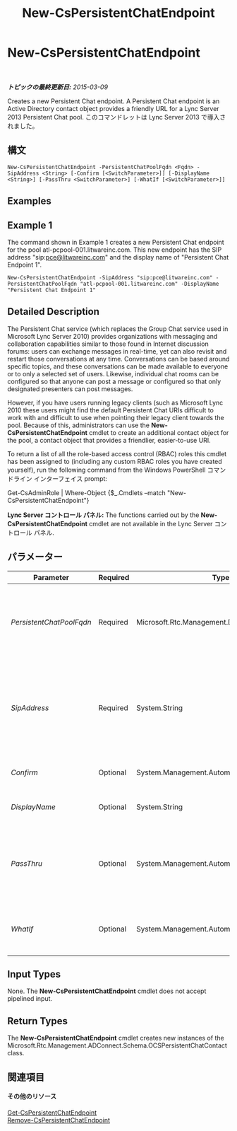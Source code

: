 ﻿---
title: New-CsPersistentChatEndpoint
TOCTitle: New-CsPersistentChatEndpoint
ms:assetid: 3a3a7acc-3239-4140-8005-ef72ab2f61e1
ms:mtpsurl: https://technet.microsoft.com/ja-jp/library/JJ204811(v=OCS.15)
ms:contentKeyID: 48271809
ms.date: 05/19/2016
mtps_version: v=OCS.15
ms.translationtype: HT
---

# New-CsPersistentChatEndpoint

 

_**トピックの最終更新日:** 2015-03-09_

Creates a new Persistent Chat endpoint. A Persistent Chat endpoint is an Active Directory contact object provides a friendly URL for a Lync Server 2013 Persistent Chat pool. このコマンドレットは Lync Server 2013 で導入されました。

## 構文

    New-CsPersistentChatEndpoint -PersistentChatPoolFqdn <Fqdn> -SipAddress <String> [-Confirm [<SwitchParameter>]] [-DisplayName <String>] [-PassThru <SwitchParameter>] [-WhatIf [<SwitchParameter>]]

## Examples

## Example 1

The command shown in Example 1 creates a new Persistent Chat endpoint for the pool atl-pcpool-001.litwareinc.com. This new endpoint has the SIP address "sip:pce@litwareinc.com" and the display name of "Persistent Chat Endpoint 1".

    New-CsPersistentChatEndpoint -SipAddress "sip:pce@litwareinc.com" -PersistentChatPoolFqdn "atl-pcpool-001.litwareinc.com" -DisplayName "Persistent Chat Endpoint 1"

## Detailed Description

The Persistent Chat service (which replaces the Group Chat service used in Microsoft Lync Server 2010) provides organizations with messaging and collaboration capabilities similar to those found in Internet discussion forums: users can exchange messages in real-time, yet can also revisit and restart those conversations at any time. Conversations can be based around specific topics, and these conversations can be made available to everyone or to only a selected set of users. Likewise, individual chat rooms can be configured so that anyone can post a message or configured so that only designated presenters can post messages.

However, if you have users running legacy clients (such as Microsoft Lync 2010 these users might find the default Persistent Chat URIs difficult to work with and difficult to use when pointing their legacy client towards the pool. Because of this, administrators can use the **New-CsPersistentChatEndpoint** cmdlet to create an additional contact object for the pool, a contact object that provides a friendlier, easier-to-use URI.

To return a list of all the role-based access control (RBAC) roles this cmdlet has been assigned to (including any custom RBAC roles you have created yourself), run the following command from the Windows PowerShell コマンドライン インターフェイス prompt:

Get-CsAdminRole | Where-Object {$\_.Cmdlets –match "New-CsPersistentChatEndpoint"}

**Lync Server コントロール パネル:** The functions carried out by the **New-CsPersistentChatEndpoint** cmdlet are not available in the Lync Server コントロール パネル.

## パラメーター


<table>
<colgroup>
<col style="width: 25%" />
<col style="width: 25%" />
<col style="width: 25%" />
<col style="width: 25%" />
</colgroup>
<thead>
<tr class="header">
<th>Parameter</th>
<th>Required</th>
<th>Type</th>
<th>Description</th>
</tr>
</thead>
<tbody>
<tr class="odd">
<td><p><em>PersistentChatPoolFqdn</em></p></td>
<td><p>Required</p></td>
<td><p>Microsoft.Rtc.Management.Deploy.Fqdn</p></td>
<td><p>Fully qualified domain name of the Persistent Chat pool that the new endpoint will be associated with. For example:</p>
<p>-PersistentChatPoolFqdn &quot;atl-pc-001.litwareinc.com&quot;</p></td>
</tr>
<tr class="even">
<td><p><em>SipAddress</em></p></td>
<td><p>Required</p></td>
<td><p>System.String</p></td>
<td><p>Unique identifier that allows the endpoint to communicate with SIP devices such as Lync 2013. The SIP address must use the sip: prefix as well as a valid SIP domain; for example:</p>
<p>-SipAddress &quot;sip:pcEndpoint1@litwareinc.com&quot;</p></td>
</tr>
<tr class="odd">
<td><p><em>Confirm</em></p></td>
<td><p>Optional</p></td>
<td><p>System.Management.Automation.SwitchParameter</p></td>
<td><p>Prompts you for confirmation before executing the command.</p></td>
</tr>
<tr class="even">
<td><p><em>DisplayName</em></p></td>
<td><p>Optional</p></td>
<td><p>System.String</p></td>
<td><p>Active Directory display name for the new contact object.</p></td>
</tr>
<tr class="odd">
<td><p><em>PassThru</em></p></td>
<td><p>Optional</p></td>
<td><p>System.Management.Automation.SwitchParameter</p></td>
<td><p>Enables you to pass a contact object through the pipeline that represents the new Persistent Chat endpoint. By default, the <strong>New-CsPersistentChatEndpoint</strong> cmdlet does not pass objects through the pipeline.</p></td>
</tr>
<tr class="even">
<td><p><em>WhatIf</em></p></td>
<td><p>Optional</p></td>
<td><p>System.Management.Automation.SwitchParameter</p></td>
<td><p>Describes what would happen if you executed the command without actually executing the command.</p></td>
</tr>
</tbody>
</table>


## Input Types

None. The **New-CsPersistentChatEndpoint** cmdlet does not accept pipelined input.

## Return Types

The **New-CsPersistentChatEndpoint** cmdlet creates new instances of the Microsoft.Rtc.Management.ADConnect.Schema.OCSPersistentChatContact class.

## 関連項目

#### その他のリソース

[Get-CsPersistentChatEndpoint](get-cspersistentchatendpoint.md)  
[Remove-CsPersistentChatEndpoint](remove-cspersistentchatendpoint.md)

